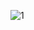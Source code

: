 ![1](https://user-images.githubusercontent.com/117073908/205275339-3eeae4d4-3390-49fd-b051-8ff7543ff297.png)
